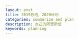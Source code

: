 ```yaml
---
layout: post
title: 2019总结，2020计划
categories: summarize and plan
description: 自己的所思所想
keywords: planning
---
```


